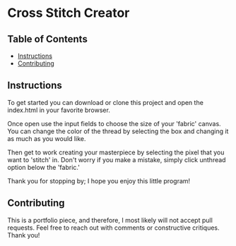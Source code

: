 # Cross Stitch Creator

## Table of Contents

* [Instructions](#instructions)
* [Contributing](#contributing)

## Instructions

To get started you can download or clone this project and open the index.html in your favorite browser.

Once open use the input fields to choose the size of your 'fabric' canvas.  You can change the color of the thread by selecting the box and changing it as much as you would like.

Then get to work creating your masterpiece by selecting the pixel that you want to 'stitch' in.  Don't worry if you make a mistake, simply click unthread option below the 'fabric.'

Thank you for stopping by; I hope you enjoy this little program!  

## Contributing

This is a portfolio piece, and therefore, I most likely will not accept pull requests.
Feel free to reach out with comments or constructive critiques.  Thank you!
